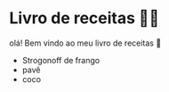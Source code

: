 # Livro de receitas :man_cook:

olá! Bem vindo ao meu livro de receitas :wave:

- Strogonoff de frango
- pavê
- coco
